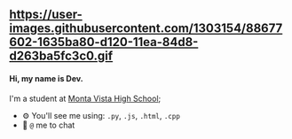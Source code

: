## https://user-images.githubusercontent.com/1303154/88677602-1635ba80-d120-11ea-84d8-d263ba5fc3c0.gif


#### Hi, my name is Dev.

I'm a student at [Monta Vista High School](https://mvhs.fuhsd.org/about-us);<br>

- ⚙️ You'll see me using: `.py`, `.js`, `.html`, `.cpp`
- 💬 `@` me to chat
